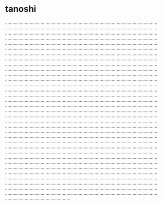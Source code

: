 # tanoshi
.............................................................................................................................................................................................................................................................................................................................................................................................................................................................................................................................................................................................................................................................................................................................................................................................................................................................................................................................................................................................................................................................................................................................................................................................................................................................................................................................................................................................................................................................................................................................................................................................................................................................................................................................................................................................................................................................................................................................................................................................................................................................................................................................................................................................................................................................................................................................................................................................................................................................................................................................................................................................................................................................................................................................................................................................................................................................................................................................................................................................................................................................................................................................................................................................................................................................................................................................................................................................................................................................................................................................................................................................................................................................................................................................................................................................................................................................................................................................................................................................................................................................................................................................................................................................................................................................................................................................................................................................................................................